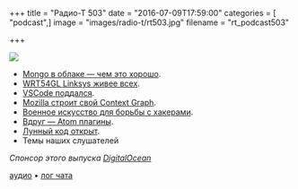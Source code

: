 +++
title = "Радио-Т 503"
date = "2016-07-09T17:59:00"
categories = [ "podcast",]
image = "images/radio-t/rt503.jpg"
filename = "rt_podcast503"

+++

![](https://radio-t.com/images/radio-t/rt503.jpg)

- [Mongo в облаке — чем это хорошо](https://www.mongodb.com/cloud).
- [WRT54GL Linksys живее всех](http://arstechnica.com/information-technology/2016/07/the-wrt54gl-a-54mbps-router-from-2005-still-makes-millions-for-linksys/).
- [VSCode поддался](https://code.visualstudio.com/updates).
- [Mozilla строит свой Context Graph](http://venturebeat.com/2016/07/06/mozilla-is-building-context-graph-a-recommender-system-for-the-web/).
- [Военное искусство для борьбы с хакерами](http://www.businessinsider.com/cymettria-cyber-deception-2016-7).
- [Вдруг — Atom плагины](https://medium.com/@0x1AD2/atom-treasures-82a64ac391c).
- [Лунный код открыт](http://qz.com/726338/the-code-that-took-america-to-the-moon-was-just-published-to-github-and-its-like-a-1960s-time-capsule/).
- Темы наших слушателей

_Спонсор этого выпуска [DigitalOcean](https://do.co/radiot)_

[аудио](https://cdn.radio-t.com/rt_podcast503.mp3) • [лог чата](http://chat.radio-t.com/logs/radio-t-503.html)
<audio src="https://cdn.radio-t.com/rt_podcast503.mp3" preload="none"></audio>
